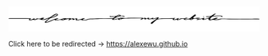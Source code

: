 <img src="https://github.com/alexewu/alexewu.github.io/blob/master/welcome.svg" alt="alt text" width="600" height="50">

Click here to be redirected → https://alexewu.github.io
